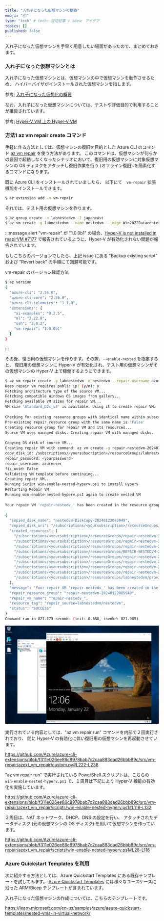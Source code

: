 ```yaml
---
title: "入れ子になった仮想マシンの構築"
emoji: "📦"
type: "tech" # tech: 技術記事 / idea: アイデア
topics: []
published: false
---
```


入れ子になった仮想マシンを手早く用意したい場面があったので、まとめておきます。

### 入れ子になった仮想マシンとは

入れ子になった仮想マシンとは、仮想マシンの中で仮想マシンを動作させるため、
ハイパーバイザがインストールされた仮想マシンを指します。

参考; [入れ子になった仮想化の概要](https://learn.microsoft.com/ja-jp/virtualization/hyper-v-on-windows/user-guide/nested-virtualization)

なお、入れ子になった仮想マシンについては、テストや評価目的で利用することが推奨されています。

参考; [Hyper-V VM 上の Hyper-V VM](https://learn.microsoft.com/ja-jp/virtualization/hyper-v-on-windows/user-guide/nested-virtualization#hyper-v-vms-on-hyper-v-vms)

### 方法1 az vm repair create コマンド

手軽に作る方法としては、仮想マシンの復旧を目的とした Azure CLI のコマンド [az vm repair](https://learn.microsoft.com/ja-jp/cli/azure/vm/repair?view=azure-cli-latest) を使う方法があります。
このコマンドは、仮想マシンが何らかの要因で起動しなくなったシナリオにおいて、復旧用の仮想マシンに対象仮想マシンの OS ディスクをアタッチし復旧作業を行う (オフライン復旧) を簡素化するコマンドになります。

既に Azure CLI をインストールされていましたら、
以下にて　```vm-repair``` 拡張機能をインストールできます。

```bash
$ az extension add -n vm-repair
```

それでは、テスト用の仮想マシンを作ります。

```bash
$ az group create -n labnestedvm -l japaneast
$ az vm create -g labnestedvm --name nestedvm --image Win2022Datacenter --admin-username azureuser --public-ip-address ""
```

:::message alert
"vm-repair" が "1.0.0b1" の場合、[Hyper-V is not installed in reapirVM #7177](https://github.com/Azure/azure-cli-extensions/issues/7177) で報告されているように、Hyper-V が有効化されない問題が報告されています。

もしこちらのバージョンでしたら、上記 issue にある "Backup existing script" および "Revert back" の手順にて回避可能です。

vm-repair のバージョン確認方法

```bash
$ az version
{
  "azure-cli": "2.56.0",
  "azure-cli-core": "2.56.0",
  "azure-cli-telemetry": "1.1.0",
  "extensions": {
    "ai-examples": "0.2.5",
    "ml": "2.22.0",
    "ssh": "2.0.2",
    "vm-repair": "1.0.0b1"
  }
}
```

:::

その後、復旧用の仮想マシンを作ります。その際、```--enable-nested``` を指定すると、
復旧用の仮想マシンに Hyper-V が有効化され、テスト用の仮想マシンがその仮想マシンの Hyper-V 上で稼働するようにできます。

```bash
$ az vm repair create -g labnestedvm -n nestedvm --repair-username azureuser --repair-password '<yourpassword>' --enable-nested --verbose
Does repair vm requires public ip? (y/n): y
Fetching architecture type of the source VM...
Fetching compatible Windows OS images from gallery...
Fetching available VM sizes for repair VM...
VM size 'Standard_D2s_v3' is available. Using it to create repair VM.

Checking for existing resource groups with identical name within subscription...
Pre-existing repair resource group with the same name is 'False'
Creating resource group for repair VM and its resources...
Source VM uses managed disks. Creating repair VM with managed disks.

Copying OS disk of source VM...
Creating repair VM with command: az vm create -g repair-nestedvm-20240122085949 -n repair-nestedv_ --tag repair_source=labnestedvm/nestedvm --image MicrosoftWindowsServer:WindowsServer:2016-Datacenter:2016.127.20190416 --admin-username azureuser --admin-password <yourpassword> --public-ip-address repair-nestedv_PublicIP --size Standard_D2s_v3
copy_disk_id: /subscriptions/<yoursubscription>/resourceGroups/labnestedvm/providers/Microsoft.Compute/disks/nestedvm-DiskCopy-20240122085949
repair_password: <yourpassword>
repair_username: azureuser
fix_uuid: False
Validating VM template before continuing...
Creating repair VM...
Running Script win-enable-nested-hyperv.ps1 to install HyperV
Restarting Repair VM
Running win-enable-nested-hyperv.ps1 again to create nested VM

Your repair VM 'repair-nestedv_' has been created in the resource group 'repair-nestedvm-20240122085949' with disk 'nestedvm-DiskCopy-20240122085949' attached as data disk. Please use this VM to troubleshoot and repair. Once the repairs are complete use the command 'az vm repair restore -n nestedvm -g labnestedvm --verbose' to restore disk to the source VM. Note that the copied disk is created within the original resource group 'labnestedvm'.

{
  "copied_disk_name": "nestedvm-DiskCopy-20240122085949",
  "copied_disk_uri": "/subscriptions/<yoursubscription>/resourceGroups/labnestedvm/providers/Microsoft.Compute/disks/nestedvm-DiskCopy-20240122085949",
  "created_resources": [
    "/subscriptions/<yoursubscription>/resourceGroups/repair-nestedvm-20240122085949/providers/Microsoft.Compute/virtualMachines/repair-nestedv_/extensions/MicrosoftMonitoringAgent",
    "/subscriptions/<yoursubscription>/resourceGroups/repair-nestedvm-20240122085949/providers/Microsoft.Network/networkInterfaces/repair-nestedv_VMNic",
    "/subscriptions/<yoursubscription>/resourceGroups/repair-nestedvm-20240122085949/providers/Microsoft.Compute/virtualMachines/repair-nestedv_/extensions/AzurePolicyforWindows",
    "/subscriptions/<yoursubscription>/resourceGroups/REPAIR-NESTEDVM-20240122085949/providers/Microsoft.Compute/disks/repair-nestedv__OsDisk_1_d08e2a3c2a6d4e6f887789de6e5bb989",
    "/subscriptions/<yoursubscription>/resourceGroups/repair-nestedvm-20240122085949/providers/Microsoft.Network/publicIPAddresses/repair-nestedv_PublicIP",
    "/subscriptions/<yoursubscription>/resourceGroups/repair-nestedvm-20240122085949/providers/Microsoft.Network/networkSecurityGroups/repair-nestedv_NSG",
    "/subscriptions/<yoursubscription>/resourceGroups/repair-nestedvm-20240122085949/providers/Microsoft.Network/virtualNetworks/repair-nestedv_VNET",
    "/subscriptions/<yoursubscription>/resourceGroups/repair-nestedvm-20240122085949/providers/Microsoft.Compute/virtualMachines/repair-nestedv_",
    "/subscriptions/<yoursubscription>/resourceGroups/labnestedvm/providers/Microsoft.Compute/disks/nestedvm-DiskCopy-20240122085949"
  ],
  "message": "Your repair VM 'repair-nestedv_' has been created in the resource group 'repair-nestedvm-20240122085949' with disk 'nestedvm-DiskCopy-20240122085949' attached as data disk. Please use this VM to troubleshoot and repair. Once the repairs are complete use the command 'az vm repair restore -n nestedvm -g labnestedvm --verbose' to restore disk to the source VM. Note that the copied disk is created within the original resource group 'labnestedvm'.",
  "repair_resource_group": "repair-nestedvm-20240122085949",
  "repair_vm_name": "repair-nestedv_",
  "resource_tag": "repair_source=labnestedvm/nestedvm",
  "status": "SUCCESS"
}
Command ran in 821.173 seconds (init: 0.088, invoke: 821.085)
```

![Alt text](image.png)

実行されている内容としては、"az vm repair run" コマンドを内部で２回実行されており、
間に Hyper-V の有効化に伴い復旧用の仮想マシンを再起動させています。

https://github.com/Azure/azure-cli-extensions/blob/f311e026ee86c8978bab7c2caa883dad26bbb89c/src/vm-repair/azext_vm_repair/custom.py#L222-L238

"az vm repair run" で実行されている PowerShell スクリプトは、こちらの ```win-enable-nested-hyperv.ps1``` で、１周目は下記により Hyper-V 機能の有効化を実施しています。

https://github.com/Azure/azure-cli-extensions/blob/f311e026ee86c8978bab7c2caa883dad26bbb89c/src/vm-repair/azext_vm_repair/scripts/win-enable-nested-hyperv.ps1#L118-L132

２周目は、NAT ネットワーク、DHCP、DNS の設定を行い、
アタッチされたデータディスク (元の仮想マシンの OS ディスク) を用いて仮想マシンを作っています。

https://github.com/Azure/azure-cli-extensions/blob/f311e026ee86c8978bab7c2caa883dad26bbb89c/src/vm-repair/azext_vm_repair/scripts/win-enable-nested-hyperv.ps1#L28-L116

### Azure Quickstart Templates を利用

次に紹介する方法としては、Azure Quickstart Templates にある既存テンプレートを試してみます。
[Azure Quickstart Templates](https://github.com/Azure/azure-quickstart-templates/tree/master) には様々なユースケースに沿った ARM/Bicep テンプレートが含まれています。

入れ子になった仮想マシンの作成については、こちらのテンプレートです。

https://learn.microsoft.com/en-us/samples/azure/azure-quickstart-templates/nested-vms-in-virtual-network/